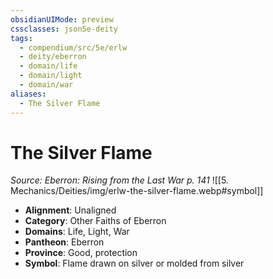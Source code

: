 ```yaml
---
obsidianUIMode: preview
cssclasses: json5e-deity
tags:
  - compendium/src/5e/erlw
  - deity/eberron
  - domain/life
  - domain/light
  - domain/war
aliases:
  - The Silver Flame
---
```

# The Silver Flame
*Source: Eberron: Rising from the Last War p. 141* 
![[5. Mechanics/Deities/img/erlw-the-silver-flame.webp#symbol]]

- **Alignment**: Unaligned
- **Category**: Other Faiths of Eberron
- **Domains**: Life, Light, War
- **Pantheon**: Eberron
- **Province**: Good, protection
- **Symbol**: Flame drawn on silver or molded from silver
